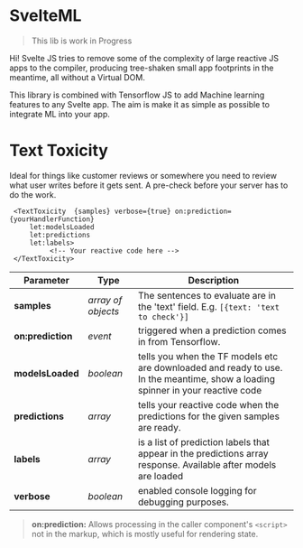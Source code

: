 # SvelteML
> This lib is work in Progress

Hi! Svelte JS tries to remove some of the complexity of large reactive JS apps to the compiler, producing tree-shaken small app footprints in the meantime, all without a Virtual DOM.

This library is combined with Tensorflow JS to add Machine learning features to any Svelte app. The aim is make it as simple as possible to integrate ML into your app.

# Text Toxicity

Ideal for things like customer reviews or somewhere you need to review what user writes before it gets sent. A pre-check before your server has to do the work.

     <TextToxicity  {samples} verbose={true} on:prediction={yourHandlerFunction}
    	 let:modelsLoaded
    	 let:predictions
    	 let:labels>
              <!-- Your reactive code here -->
     </TextToxicity>

| Parameter         | Type               | Description                                                                                                                     |
| ----------------- | ------------------ | ------------------------------------------------------------------------------------------------------------------------------- |
| **samples**       | _array of objects_ | The sentences to evaluate are in the 'text' field. E.g. `[{text: 'text to check'}]`                                             |
| **on:prediction** | _event_            | triggered when a prediction comes in from Tensorflow.                                                                           |
| **modelsLoaded**  | _boolean_          | tells you when the TF models etc are downloaded and ready to use. In the meantime, show a loading spinner in your reactive code |
| **predictions**   | _array_            | tells your reactive code when the predictions for the given samples are ready.                                                  |
| **labels**        | _array_            | is a list of prediction labels that appear in the predictions array response. Available after models are loaded                 |
| **verbose**       | _boolean_          | enabled console logging for debugging purposes.                                                                                 |

> **on:prediction:** Allows processing in the caller component's `<script>` not in the markup, which is mostly useful for rendering state.
